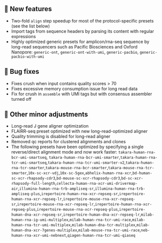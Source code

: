 ## 🚀 New features

- Two-fold `align` step speedup for most of the protocol-specific presets (see the list below) 
- Import tags from sequence headers by parsing its content with regular expressions
- Highly optimized generic presets for amplicon/rna-seq sequence by long-read sequencers such as Pacific Biosciences and Oxford Nanopore: `generic-ont`, `generic-ont-with-umi`, `generic-pacbio`, `generic-pacbio-with-umi`

## 🐞 Bug fixes

- Fixes crush when input contains quality scores > 70
- Fixes excessive memory consumption issue for long read data
- Fix for crush in `assemble` with UMI tags but with consensus assembler turned off

## 👷 Other minor adjustments
- Long-read J gene aligner optimization
- FLAIRR-seq preset optimized with new long-read-optimized aligner
- Quality trimming is disabled for long-read aligner
- Removed qc reports for clustered alignments and clones
- The following presets have been optimized by specifying a single reverse/direct alignment mode and now work faster: `takara-human-rna-bcr-umi-smartseq`, `takara-human-rna-bcr-umi-smarter`,`takara-human-rna-tcr-umi-smartseq`,`takara-human-rna-tcr-umi-smarter-v2`,`takara-human-rna-tcr-smarter`,`takara-mouse-rna-bcr-smarter`,`takara-mouse-rna-tcr-smarter`,`10x-sc-xcr-vdj`,`10x-sc-5gex`,`abhelix-human-rna-xcr`,`bd-human-sc-xcr-rhapsody-cdr3`,`bd-mouse-sc-xcr-rhapsody-cdr3`,`bd-sc-xcr-rhapsody-full-length`,`cellecta-human-rna-xcr-umi-drivermap-air`,`illumina-human-rna-trb-ampliseq-sr`,`illumina-human-rna-trb-ampliseq-plus`,`irepertoire-human-rna-xcr-repseq-sr`,`irepertoire-human-rna-xcr-repseq-lr`,`irepertoire-mouse-rna-xcr-repseq-sr`,`irepertoire-mouse-rna-xcr-repseq-lr`,`irepertoire-human-rna-xcr-repseq-plus`,`irepertoire-mouse-rna-xcr-repseq-plus`,`irepertoire-human-dna-xcr-repseq-sr`,`irepertoire-human-dna-xcr-repseq-lr`,`milab-human-rna-ig-umi-multiplex`,`milab-human-rna-tcr-umi-race`,`milab-human-rna-tcr-umi-multiplex`,`milab-human-dna-tcr-multiplex`,`milab-human-dna-xcr-7genes-multiplex`,`milab-mouse-rna-tcr-umi-race`,`neb-human-rna-xcr-umi-nebnext`,`qiagen-human-rna-tcr-umi-qiaseq`